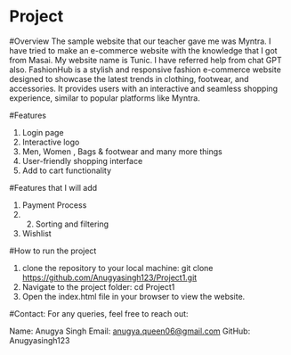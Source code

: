 # Project
#Overview
The sample website that our teacher gave me was Myntra.
I have tried to make an e-commerce website with the knowledge that I got from Masai.
My website name is Tunic.
I have referred help from chat GPT also.
FashionHub is a stylish and responsive fashion e-commerce website designed to showcase the latest trends in clothing, footwear, and accessories. It provides users with an interactive and seamless shopping experience, similar to popular platforms like Myntra.

#Features
1) Login page 
2) Interactive logo
3) Men, Women , Bags & footwear and many more things
4) User-friendly shopping interface
5) Add to cart functionality


#Features that I will add
1) Payment Process
2) 2) Sorting and filtering
3) Wishlist


#How to run the project
1) clone the  repository to your local machine:
   git clone https://github.com/Anugyasingh123/Project1.git
2) Navigate to the project folder:
   cd Project1
3) Open the index.html file in your browser to view the website.


#Contact:
For any queries, feel free to reach out:

Name: Anugya Singh
Email: anugya.queen06@gmail.com
GitHub: Anugyasingh123



